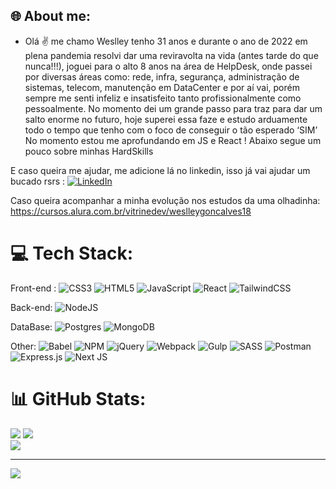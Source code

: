 
## 🌐 About me:
 - Olá ✌ me chamo Weslley tenho 31 anos e durante o ano de 2022 em plena pandemia resolvi dar uma reviravolta na vida (antes tarde do que nunca!!!), joguei para o alto 8 anos na área de HelpDesk, onde passei por diversas áreas como: rede, infra, segurança, administração de sistemas, telecom, manutenção em DataCenter e por aí vai, porém sempre me senti infeliz e insatisfeito tanto profissionalmente como pessoalmente.
No momento dei um grande passo para traz para dar um salto enorme no futuro, hoje superei essa faze e estudo arduamente todo o tempo que tenho com o foco de conseguir o tão esperado ‘SIM’
No momento estou me aprofundando em JS e React !
Abaixo segue um pouco sobre minhas HardSkills


E caso queira me ajudar, me adicione lá no linkedin, isso já vai ajudar um bucado rsrs : 
[![LinkedIn](https://img.shields.io/badge/LinkedIn-%230077B5.svg?logo=linkedin&logoColor=white)](https://linkedin.com/in/wellcod/)

Caso queira acompanhar a minha evolução nos estudos da uma olhadinha:
https://cursos.alura.com.br/vitrinedev/weslleygoncalves18


# 💻 Tech Stack:
Front-end :
![CSS3](https://img.shields.io/badge/css3-%231572B6.svg?style=plastic&logo=css3&logoColor=white)
![HTML5](https://img.shields.io/badge/html5-%23E34F26.svg?style=plastic&logo=html5&logoColor=white) 
![JavaScript](https://img.shields.io/badge/javascript-%23323330.svg?style=plastic&logo=javascript&logoColor=%23F7DF1E) 
![React](https://img.shields.io/badge/react-%2320232a.svg?style=plastic&logo=react&logoColor=%2361DAFB)
![TailwindCSS](https://img.shields.io/badge/tailwindcss-%2338B2AC.svg?style=plastic&logo=tailwind-css&logoColor=white)


Back-end: 
![NodeJS](https://img.shields.io/badge/node.js-6DA55F?style=plastic&logo=node.js&logoColor=white) 



DataBase:
![Postgres](https://img.shields.io/badge/postgres-%23316192.svg?style=plastic&logo=postgresql&logoColor=white)
![MongoDB](https://img.shields.io/badge/MongoDB-%234ea94b.svg?style=plastic&logo=mongodb&logoColor=white)


Other:
![Babel](https://img.shields.io/badge/Babel-F9DC3e?style=plastic&logo=babel&logoColor=black)
![NPM](https://img.shields.io/badge/NPM-%23000000.svg?style=plastic&logo=npm&logoColor=white)
![jQuery](https://img.shields.io/badge/jquery-%230769AD.svg?style=plastic&logo=jquery&logoColor=white)
![Webpack](https://img.shields.io/badge/webpack-%238DD6F9.svg?style=plastic&logo=webpack&logoColor=black)
![Gulp](https://img.shields.io/badge/GULP-%23CF4647.svg?style=plastic&logo=gulp&logoColor=white)
![SASS](https://img.shields.io/badge/SASS-hotpink.svg?style=plastic&logo=SASS&logoColor=white)
![Postman](https://img.shields.io/badge/Postman-FF6C37?style=plastic&logo=postman&logoColor=white)  
![Express.js](https://img.shields.io/badge/express.js-%23404d59.svg?style=plastic&logo=express&logoColor=%2361DAFB)
![Next JS](https://img.shields.io/badge/Next-black?style=plastic&logo=next.js&logoColor=white)



# 📊 GitHub Stats:
![](https://github-readme-stats.vercel.app/api?username=WellCod&theme=dracula&hide_border=false&include_all_commits=true&count_private=true)
![](https://github-readme-streak-stats.herokuapp.com/?user=WellCod&theme=dracula&hide_border=false)<br/>
![](https://github-readme-stats.vercel.app/api/top-langs/?username=WellCod&theme=dracula&hide_border=false&include_all_commits=true&count_private=true&layout=compact)



  



---
[![](https://visitcount.itsvg.in/api?id=WellCod&icon=5&color=4)](https://visitcount.itsvg.in)


